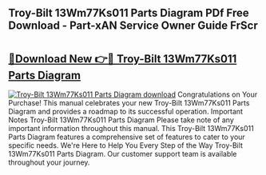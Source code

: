 ## Troy-Bilt 13Wm77Ks011 Parts Diagram PDf Free Download - Part-xAN Service Owner Guide FrScr

# <h2><a href="http://dft0yst.blite.top/?on=Troy-Bilt+13Wm77Ks011+Parts+Diagram">🔗Download New 👉🔴 Troy-Bilt 13Wm77Ks011 Parts Diagram</a></h2>

[![Troy-Bilt 13Wm77Ks011 Parts Diagram download](https://i.imgur.com/lujVjoI.png)](http://dft0yst.blite.top/?on=Troy-Bilt+13Wm77Ks011+Parts+Diagram)
Congratulations on Your Purchase! This manual celebrates your new Troy-Bilt 13Wm77Ks011 Parts Diagram and provides a roadmap to its successful operation. Important Notes Troy-Bilt 13Wm77Ks011 Parts Diagram Please take note of any important information throughout this manual. This Troy-Bilt 13Wm77Ks011 Parts Diagram features a comprehensive set of features to cater to your specific needs. We're Here to Help You Every Step of the Way Troy-Bilt 13Wm77Ks011 Parts Diagram. Our customer support team is available throughout your journey.
